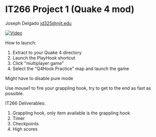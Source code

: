 # IT266 Project 1 (Quake 4 mod)

Joseph Delgado
jd325@njit.edu

[![Video](https://i.imgur.com/Hv3U9Nu.png)](http://rly.sexy/static/snaps/2018-03-05_10-44-54.mp4)

How to launch:

1) Extract to your Quake 4 directory
2) Launch the PlayHook shortcut
3) Click "multiplayer game"
4) Select the "Q4Hook Practice" map and launch the game

Might have to disable pure mode

Use mouse1 to fire your grappling hook, try to get to the end as fast as possible.

IT266 Deliverables:

1) Grappling hook, only item available is the grappling hook
2) Timer
3) Checkpoints
4) High scores 
